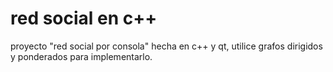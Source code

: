 # red social en c++
proyecto  "red social por consola" hecha en c++ y qt, utilice grafos dirigidos y ponderados para implementarlo.
